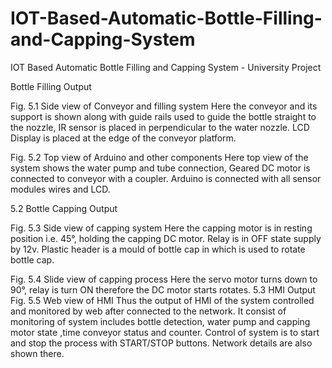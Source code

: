 # IOT-Based-Automatic-Bottle-Filling-and-Capping-System
IOT Based Automatic Bottle Filling and Capping System - University Project

Bottle Filling Output


Fig. 5.1 Side view of Conveyor and filling system
Here the conveyor and its support is shown along with guide rails used to guide the bottle straight to the nozzle, IR sensor is placed in perpendicular to the water nozzle. LCD Display is placed at the edge of the conveyor platform.

Fig. 5.2 Top view of Arduino and other components
Here top view of the system shows the water pump and tube connection, Geared DC motor is connected to conveyor with a coupler. Arduino is connected with all sensor modules wires and LCD.



5.2 Bottle Capping Output

Fig. 5.3 Side view of capping system
Here the capping motor is in resting position i.e. 45°, holding the capping DC motor. Relay is in OFF state supply by 12v. Plastic header is a mould of bottle cap in which is used to rotate bottle cap.

Fig. 5.4 Slide view of capping process
Here the servo motor turns down to 90°, relay is turn ON therefore the DC motor starts rotates.
5.3 HMI Output  
Fig. 5.5 Web view of HMI
Thus the output of HMI of the system controlled and monitored by web after connected to the network. It consist of monitoring of system includes bottle detection, water pump and capping motor state ,time conveyor status and counter. Control of system is to start and stop the process with START/STOP buttons. Network details are also shown there.

